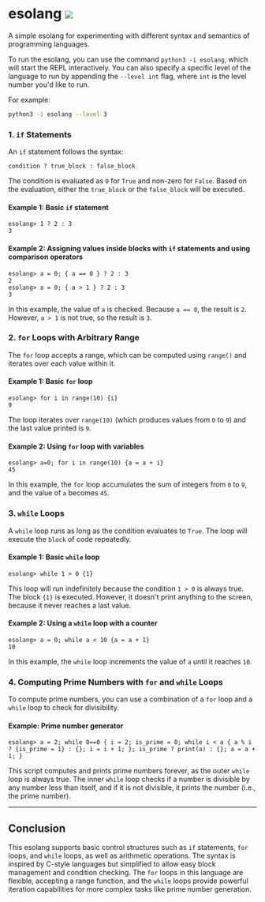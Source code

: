 # esolang ![](https://github.com/ains-arch/esolang/workflows/tests/badge.svg)

A simple esolang for experimenting with different syntax and semantics of programming languages.

To run the esolang, you can use the command `python3 -i esolang`, which will start the REPL interactively. You can also specify a specific level of the language to run by appending the `--level int` flag, where `int` is the level number you'd like to run.

For example:

```bash
python3 -i esolang --level 3
```

### 1. `if` Statements

An `if` statement follows the syntax:

```text
condition ? true_block : false_block
```

The condition is evaluated as `0` for `True` and non-zero for `False`. Based on the evaluation, either the `true_block` or the `false_block` will be executed.

#### Example 1: Basic `if` statement

```text
esolang> 1 ? 2 : 3
3
```

#### Example 2: Assigning values inside blocks with `if` statements and using comparison operators

```text
esolang> a = 0; { a == 0 } ? 2 : 3
2
esolang> a = 0; { a > 1 } ? 2 : 3
3
```

In this example, the value of `a` is checked. Because `a == 0`, the result is `2`. However, `a > 1`
is not true, so the result is `3`.

### 2. `for` Loops with Arbitrary Range

The `for` loop accepts a range, which can be computed using `range()` and iterates over each value within it.

#### Example 1: Basic `for` loop

```text
esolang> for i in range(10) {i}
9
```

The loop iterates over `range(10)` (which produces values from `0` to `9`) and the last value printed is `9`.

#### Example 2: Using `for` loop with variables

```text
esolang> a=0; for i in range(10) {a = a + i}
45
```

In this example, the `for` loop accumulates the sum of integers from `0` to `9`, and the value of `a` becomes `45`.

### 3. `while` Loops

A `while` loop runs as long as the condition evaluates to `True`. The loop will execute the `block` of code repeatedly.

#### Example 1: Basic `while` loop

```text
esolang> while 1 > 0 {1}
```

This loop will run indefinitely because the condition `1 > 0` is always true. The block `{1}` is executed. However, it doesn't print anything to the screen, because it never reaches a last value.

#### Example 2: Using a `while` loop with a counter

```text
esolang> a = 0; while a < 10 {a = a + 1}
10
```

In this example, the `while` loop increments the value of `a` until it reaches `10`.

### 4. Computing Prime Numbers with `for` and `while` Loops

To compute prime numbers, you can use a combination of a `for` loop and a `while` loop to check for divisibility.

#### Example: Prime number generator
```{text}
esolang> a = 2; while 0==0 { i = 2; is_prime = 0; while i < a { a % i ? {is_prime = 1} : {}; i = i + 1; }; is_prime ? print(a) : {}; a = a + 1; }
```

This script computes and prints prime numbers forever, as the outer `while` loop is always true. The inner `while` loop checks if a number is divisible by any number less than itself, and if it is not divisible, it prints the number (i.e., the prime number).

---

## Conclusion

This esolang supports basic control structures such as `if` statements, `for` loops, and `while` loops, as well as arithmetic operations. The syntax is inspired by C-style languages but simplified to allow easy block management and condition checking. The `for` loops in this language are flexible, accepting a range function, and the `while` loops provide powerful iteration capabilities for more complex tasks like prime number generation.
